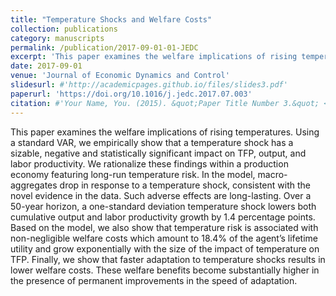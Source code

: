 ```yaml
---
title: "Temperature Shocks and Welfare Costs"
collection: publications
category: manuscripts
permalink: /publication/2017-09-01-01-JEDC
excerpt: 'This paper examines the welfare implications of rising temperatures.'
date: 2017-09-01
venue: 'Journal of Economic Dynamics and Control'
slidesurl: #'http://academicpages.github.io/files/slides3.pdf'
paperurl: 'https://doi.org/10.1016/j.jedc.2017.07.003'
citation: #'Your Name, You. (2015). &quot;Paper Title Number 3.&quot; <i>Journal 1</i>. 1(3).'
---
```


This paper examines the welfare implications of rising temperatures. Using a standard VAR, we empirically show that a temperature shock has a sizable, negative and statistically significant impact on TFP, output, and labor productivity. We rationalize these findings within a production economy featuring long-run temperature risk. In the model, macro-aggregates drop in response to a temperature shock, consistent with the novel evidence in the data. Such adverse effects are long-lasting. Over a 50-year horizon, a one-standard deviation temperature shock lowers both cumulative output and labor productivity growth by 1.4 percentage points. Based on the model, we also show that temperature risk is associated with non-negligible welfare costs which amount to 18.4% of the agent’s lifetime utility and grow exponentially with the size of the impact of temperature on TFP. Finally, we show that faster adaptation to temperature shocks results in lower welfare costs. These welfare benefits become substantially higher in the presence of permanent improvements in the speed of adaptation.